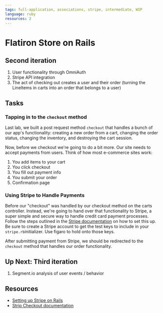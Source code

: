 ```yaml
---
tags: full-application, associations, stripe, intermediate, WIP
language: ruby
resources: 2
---
```


# Flatiron Store on Rails

## Second iteration

1. User functionality through OmniAuth 
2. Stripe API integration
3. The act of checking out creates a user and their order (turning the LineItems in carts into an order that belongs to a user)

## Tasks

### Tapping in to the `checkout` method

Last lab, we built a post request method `checkout` that handles a bunch of our app's functionality: creating a new order from a cart, changing the order status, changing the inventory, and destroying the cart session.

Now, before we checkout we're going to do a bit more. Our site needs to accept payments from users. Think of how most e-commerce sites work:

1. You add items to your cart
2. You click checkout
3. You fill out payment info
4. You submit your order
5. Confirmation page

### Using Stripe to Handle Payments

Before our "checkout" was handled by our checkout method on the carts controller. Instead, we're going to hand over that functionality to Stripe, a super simple and secure way to handle credit card payment processes. Follow the steps outlined in the [Stripe documentation](https://stripe.com/docs/checkout/guides/rails) on how to set this up. Be sure to create a Stripe account to get the test keys to include in your `stripe.rb`initializer. Use figaro to hold onto those keys.

After submitting payment from Stripe, we should be redirected to the `checkout` method that handles our order functionality.

## Up Next: Third iteration

1. Segment.io analysis of user events / behavior

## Resources
* [Setting up Stripe on Rails](https://stripe.com/docs/checkout/guides/rails)
* [Strip Checkout documentation](https://stripe.com/docs/checkout)